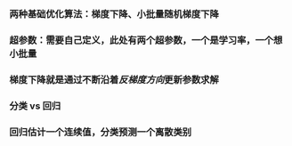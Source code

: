 ### 两种基础优化算法：梯度下降、小批量随机梯度下降

### 超参数：需要自己定义，此处有两个超参数，一个是学习率，一个想小批量

### 梯度下降就是通过不断沿着*反梯度方向*更新参数求解

### 分类 vs 回归

### 回归估计一个连续值，分类预测一个离散类别

